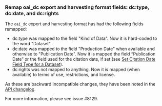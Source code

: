 ### Remap oai_dc export and harvesting format fields: dc:type, dc:date, and dc:rights

The `oai_dc` export and harvesting format has had the following fields remapped:

- dc:type was mapped to the field "Kind of Data". Now it is hard-coded to the word "Dataset".
- dc:date was mapped to the field "Production Date" when available and otherwise to "Publication Date". Now it is mapped the field “Publication Date” or the field used for the citation date, if set (see [Set Citation Date Field Type for a Dataset](https://guides.dataverse.org/en/6.3/api/native-api.html#set-citation-date-field-type-for-a-dataset)).
- dc:rights was not mapped to anything. Now it is mapped (when available) to terms of use, restrictions, and license.

As these are backward incompatible changes, they have been noted in the [API changelog](https://guides.dataverse.org/en/latest/api/changelog.html).

For more information, please see issue #8129.
